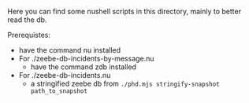 Here you can find some nushell scripts in this directory, mainly to better read the db.

Prerequistes:
- have the command nu installed
- For ./zeebe-db-incidents-by-message.nu
  - have the command zdb installed
- For ./zeebe-db-incidents.nu
  - a stringified zeebe db from `./phd.mjs stringify-snapshot path_to_snapshot`

